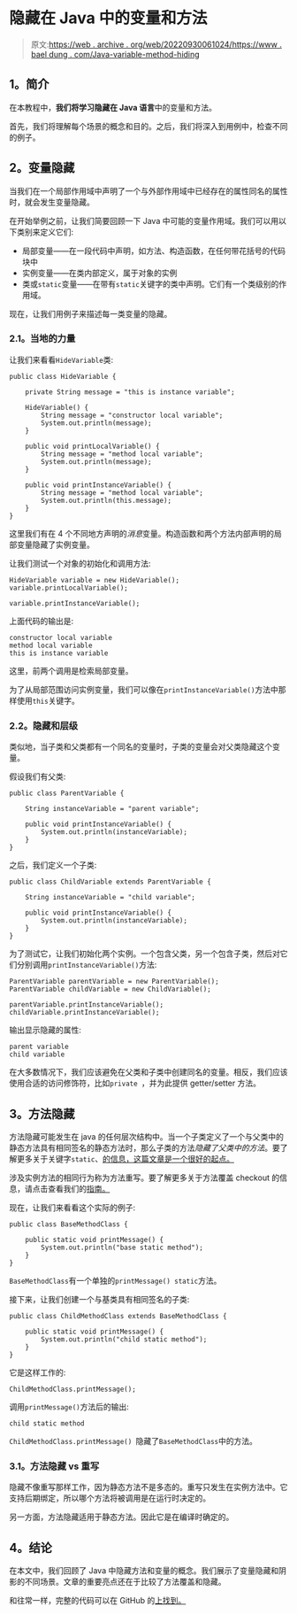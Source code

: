 # 隐藏在 Java 中的变量和方法

> 原文:[https://web . archive . org/web/20220930061024/https://www . bael dung . com/Java-variable-method-hiding](https://web.archive.org/web/20220930061024/https://www.baeldung.com/java-variable-method-hiding)

## **1。简介**

在本教程中，**我们将学习隐藏在 Java 语言**中的变量和方法。

首先，我们将理解每个场景的概念和目的。之后，我们将深入到用例中，检查不同的例子。

## **2。变量隐藏**

当我们在一个局部作用域中声明了一个与外部作用域中已经存在的属性同名的属性时，就会发生变量隐藏。

在开始举例之前，让我们简要回顾一下 Java 中可能的变量作用域。我们可以用以下类别来定义它们:

*   局部变量——在一段代码中声明，如方法、构造函数，在任何带花括号的代码块中
*   实例变量——在类内部定义，属于对象的实例
*   类或`static`变量——在带有`static`关键字的类中声明。它们有一个类级别的作用域。

现在，让我们用例子来描述每一类变量的隐藏。

### **2.1。当地的力量**

让我们来看看`HideVariable`类:

```
public class HideVariable {

    private String message = "this is instance variable";

    HideVariable() {
        String message = "constructor local variable";
        System.out.println(message);
    }

    public void printLocalVariable() {
        String message = "method local variable";
        System.out.println(message);
    }

    public void printInstanceVariable() {
        String message = "method local variable";
        System.out.println(this.message);
    }
}
```

这里我们有在 4 个不同地方声明的*消息*变量。构造函数和两个方法内部声明的局部变量隐藏了实例变量。

让我们测试一个对象的初始化和调用方法:

```
HideVariable variable = new HideVariable();
variable.printLocalVariable();

variable.printInstanceVariable();
```

上面代码的输出是:

```
constructor local variable
method local variable
this is instance variable
```

这里，前两个调用是检索局部变量。

为了从局部范围访问实例变量，我们可以像在`printInstanceVariable()`方法中那样使用`this`关键字。

### **2.2。隐藏和层级**

类似地，当子类和父类都有一个同名的变量时，子类的变量会对父类隐藏这个变量。

假设我们有父类:

```
public class ParentVariable {

    String instanceVariable = "parent variable";

    public void printInstanceVariable() {
        System.out.println(instanceVariable);
    }
}
```

之后，我们定义一个子类:

```
public class ChildVariable extends ParentVariable {

    String instanceVariable = "child variable";

    public void printInstanceVariable() {
        System.out.println(instanceVariable);
    }
}
```

为了测试它，让我们初始化两个实例。一个包含父类，另一个包含子类，然后对它们分别调用`printInstanceVariable()`方法:

```
ParentVariable parentVariable = new ParentVariable();
ParentVariable childVariable = new ChildVariable();

parentVariable.printInstanceVariable();
childVariable.printInstanceVariable();
```

输出显示隐藏的属性:

```
parent variable
child variable
```

在大多数情况下，我们应该避免在父类和子类中创建同名的变量。相反，我们应该使用合适的访问修饰符，比如`private `，并为此提供 getter/setter 方法。

## **3。方法隐藏**

方法隐藏可能发生在 java 的任何层次结构中。当一个子类定义了一个与父类中的静态方法具有相同签名的静态方法时，那么子类的方法*隐藏了父类中的方法*。要了解更多关于关键字`static`、[的信息，这篇文章是一个很好的起点。](/web/20221129003946/https://www.baeldung.com/spring-bean-scopes)

涉及实例方法的相同行为称为方法重写。要了解更多关于方法覆盖 checkout 的信息，请点击查看我们的[指南。](/web/20221129003946/https://www.baeldung.com/java-method-overload-override)

现在，让我们来看看这个实际的例子:

```
public class BaseMethodClass {

    public static void printMessage() {
        System.out.println("base static method");
    }
}
```

`BaseMethodClass`有一个单独的`printMessage() static`方法。

接下来，让我们创建一个与基类具有相同签名的子类:

```
public class ChildMethodClass extends BaseMethodClass {

    public static void printMessage() {
        System.out.println("child static method");
    }
}
```

它是这样工作的:

```
ChildMethodClass.printMessage();
```

调用`printMessage()`方法后的输出:

```
child static method
```

`ChildMethodClass.printMessage() `隐藏了`BaseMethodClass`中的方法。

### **3.1。方法隐藏 vs 重写**

隐藏不像重写那样工作，因为静态方法不是多态的。重写只发生在实例方法中。它支持后期绑定，所以哪个方法将被调用是在运行时决定的。

另一方面，方法隐藏适用于静态方法。因此它是在编译时确定的。

## **4。结论**

在本文中，我们回顾了 Java 中隐藏方法和变量的概念。我们展示了变量隐藏和阴影的不同场景。文章的重要亮点还在于比较了方法覆盖和隐藏。

和往常一样，完整的代码可以在 GitHub 的[上找到。](https://web.archive.org/web/20221129003946/https://github.com/eugenp/tutorials/tree/master/core-java-modules/core-java-lang-oop-inheritance)